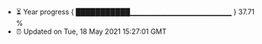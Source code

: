 - ⏳ Year progress { ███████████▁▁▁▁▁▁▁▁▁▁▁▁▁▁▁▁▁▁▁ } 37.71 %
- ⏰ Updated on Tue, 18 May 2021 15:27:01 GMT

